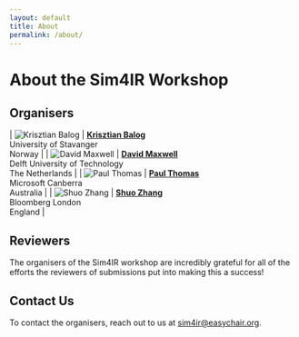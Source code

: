 ```yaml
---
layout: default
title: About
permalink: /about/
---
```


# About the Sim4IR Workshop

## Organisers

| ![Krisztian Balog](/assets/img/krisztian.jpg) | **[Krisztian Balog](https://krisztianbalog.com/about/)**<br />University of Stavanger<br />Norway |
| ![David Maxwell](/assets/img/david.jpg) | **[David Maxwell](https://www.dmax.org.uk)**<br />Delft University of Technology<br />The Netherlands |
| ![Paul Thomas](/assets/img/paul.jpg) | **[Paul Thomas](https://www.microsoft.com/en-us/research/people/pathom/)**<br />Microsoft Canberra<br />Australia |
| ![Shuo Zhang](/assets/img/shuo.jpg) | **[Shuo Zhang](https://imsure318.github.io/)**<br />Bloomberg London<br />England |

## Reviewers

The organisers of the Sim4IR workshop are incredibly grateful for all of the efforts the reviewers of submissions put into making this a success!

## Contact Us

To contact the organisers, reach out to us at [sim4ir@easychair.org](mailto:sim4ir@easychair.org).